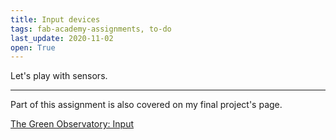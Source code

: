```yaml
---
title: Input devices
tags: fab-academy-assignments, to-do
last_update: 2020-11-02
open: True
---
```


Let's play with sensors.


---

Part of this assignment is also covered on my final project's page.

[The Green Observatory: Input](button:green-observatory-input.html)

